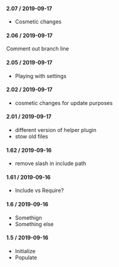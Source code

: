 #### 2.07 / 2019-09-17

* Cosmetic changes

#### 2.06 / 2019-09-17

Comment out branch line

#### 2.05 / 2019-09-17

* Playing with settings

#### 2.02 / 2019-09-17

* cosmetic changes for update purposes

#### 2.01 / 2019-09-17 

* different version of helper plugin
* stow old files

#### 1.62 / 2019-09-16

* remove slash in include path

#### 1.61 / 2019-09-16

* Include vs Require?

#### 1.6 / 2019-09-16

* Somethign
* Something else

#### 1.5 / 2019-09-16

* Initialize
* Populate
